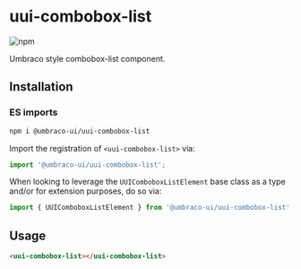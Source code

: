 # uui-combobox-list

![npm](https://img.shields.io/npm/v/@umbraco-ui/uui-combobox-list?logoColor=%231B264F)

Umbraco style combobox-list component.

## Installation

### ES imports

```zsh
npm i @umbraco-ui/uui-combobox-list
```

Import the registration of `<uui-combobox-list>` via:

```javascript
import '@umbraco-ui/uui-combobox-list';
```

When looking to leverage the `UUIComboboxListElement` base class as a type and/or for extension purposes, do so via:

```javascript
import { UUIComboboxListElement } from '@umbraco-ui/uui-combobox-list';
```

## Usage

```html
<uui-combobox-list></uui-combobox-list>
```
